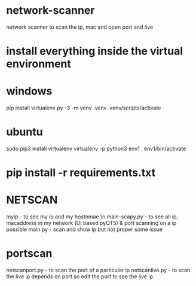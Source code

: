 # network-scanner
network scanner to scan the ip, mac and open port and live

# install everything inside the virtual environment
# windows
pip install virtualenv
py -3 -m venv .venv
.venv/scripts/activate

# ubuntu
sudo pip3 install virtualenv
virtualenv -p python3 env1
. env1/bin/activate

# pip install -r requirements.txt


# NETSCAN
myip - to see my ip and my hostnmae \n
main-scapy.py - to see all ip, macaddress in my network (UI based pyQT5) & port scanning on a ip possible
main.py - scan and show ip but not proper some issue

# portscan
netscanport.py - to scan the port of a particular ip
netscanlive.py - to scan the live ip depends on port so edit the port to see the live ip

